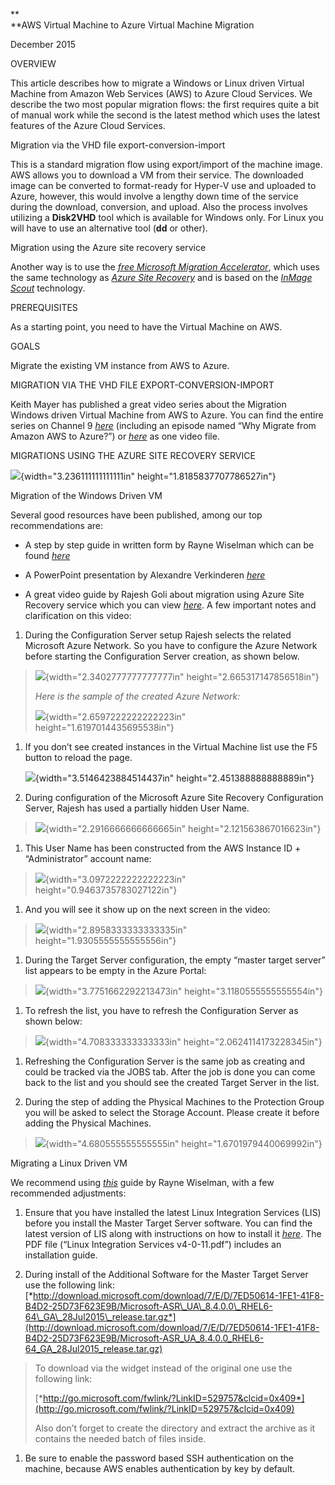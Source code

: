 **\
**AWS Virtual Machine to Azure Virtual Machine Migration

December 2015

OVERVIEW

This article describes how to migrate a Windows or Linux driven Virtual
Machine from Amazon Web Services (AWS) to Azure Cloud Services. We
describe the two most popular migration flows: the first requires quite
a bit of manual work while the second is the latest method which uses
the latest features of the Azure Cloud Services.

<span id="h.e2w4a2lg01ys" class="anchor"></span>Migration via the VHD
file export-conversion-import

This is a standard migration flow using export/import of the machine
image. AWS allows you to download a VM from their service. The
downloaded image can be converted to format-ready for Hyper-V use and
uploaded to Azure, however, this would involve a lengthy down time of
the service during the download, conversion, and upload. Also the
process involves utilizing a **Disk2VHD** tool which is available for
Windows only. For Linux you will have to use an alternative tool (**dd**
or other).

<span id="h.9sexun7bmltl" class="anchor"></span>Migration using the
Azure site recovery service

Another way is to use the [*free Microsoft Migration
Accelerator*](https://azure.microsoft.com/en-us/blog/introducing-microsoft-migration-accelerator/),
which uses the same technology as [*Azure Site
Recovery*](https://azure.microsoft.com/en-us/services/site-recovery/)
and is based on the [*InMage
Scout*](http://windowsitpro.com/azure/inmage-scout) technology.

<span id="h.818wt9bahtb8" class="anchor"></span>

PREREQUISITES

As a starting point, you need to have the Virtual Machine on AWS.

<span id="h.u2kzsqyau5hx" class="anchor"></span>GOALS

Migrate the existing VM instance from AWS to Azure.

<span id="h.dlff5qr67o7i" class="anchor"></span>MIGRATION VIA THE VHD
FILE EXPORT-CONVERSION-IMPORT

Keith Mayer has published a great video series about the Migration
Windows driven Virtual Machine from AWS to Azure. You can find the
entire series on Channel 9
[*here*](https://channel9.msdn.com/Series/Migrating-Virtual-Machines-from-Amazon-AWS-to-Microsoft-Azure)
(including an episode named “Why Migrate from Amazon AWS to Azure?”) or
[*here*](https://channel9.msdn.com/Shows/TechNet+Radio/TechNet-Radio-How-to-Migrate-Your-Virtual-Machines-from-Amazon-Web-Services-to-Windows-Azure)
as one video file.

<span id="h.c5rpsdy8g2ak" class="anchor"></span>

MIGRATIONS USING THE AZURE SITE RECOVERY SERVICE

![](media/image1.png){width="3.236111111111111in"
height="1.8185837707786527in"}

<span id="h.qat45t5bjxwh" class="anchor"></span>Migration of the Windows
Driven VM

Several good resources have been published, among our top
recommendations are:

-   A step by step guide in written form by Rayne Wiselman which can be
    found
    [*here*](https://azure.microsoft.com/en-us/documentation/articles/site-recovery-migrate-aws-to-azure/)

-   A PowerPoint presentation by Alexandre Verkinderen
    [*here*](http://www.slideshare.net/alexandreverkinderen/expertslive-azure-site-recovery)

-   A great video guide by Rajesh Goli about migration using Azure Site
    Recovery service which you can view
    [*here*](https://azure.microsoft.com/en-us/blog/seamlessly-migrate-your-application-from-aws-to-azure-in-4-simple-steps/).
    A few important notes and clarification on this video:

1.  During the Configuration Server setup Rajesh selects the related
    Microsoft Azure Network. So you have to configure the Azure Network
    before starting the Configuration Server creation, as shown below.

> ![](media/image2.png){width="2.3402777777777777in"
> height="2.665317147856518in"}
>
> *Here is the sample of the created Azure Network:*
>
> ![](media/image3.png){width="2.6597222222222223in"
> height="1.6197014435695538in"}

1.  If you don’t see created instances in the Virtual Machine list use
    the F5 button to reload the page.

    ![](media/image4.png){width="3.5146423884514437in"
    height="2.451388888888889in"}

2.  During configuration of the Microsoft Azure Site Recovery
    Configuration Server, Rajesh has used a partially hidden User Name.

> ![](media/image5.png){width="2.2916666666666665in"
> height="2.121563867016623in"}

1.  This User Name has been constructed from the AWS Instance ID +
    “Administrator” account name:

> ![](media/image6.png){width="3.0972222222222223in"
> height="0.9463735783027122in"}

1.  And you will see it show up on the next screen in the video:

> ![](media/image7.png){width="2.8958333333333335in"
> height="1.9305555555555556in"}

1.  During the Target Server configuration, the empty “master target
    server” list appears to be empty in the Azure Portal:

> ![](media/image8.png){width="3.7751662292213473in"
> height="3.1180555555555554in"}

1.  To refresh the list, you have to refresh the Configuration Server as
    shown below:

> ![](media/image9.png){width="4.708333333333333in"
> height="2.0624114173228345in"}

1.  Refreshing the Configuration Server is the same job as creating and
    could be tracked via the JOBS tab. After the job is done you can
    come back to the list and you should see the created Target Server
    in the list.

2.  During the step of adding the Physical Machines to the Protection
    Group you will be asked to select the Storage Account. Please create
    it before adding the Physical Machines.

> ![](media/image10.png){width="4.680555555555555in"
> height="1.6701979440069992in"}

<span id="h.1pw2o97vjuy6" class="anchor"></span>Migrating a Linux Driven
VM

We recommend using
[*this*](https://azure.microsoft.com/en-us/documentation/articles/site-recovery-migrate-aws-to-azure/)
guide by Rayne Wiselman, with a few recommended adjustments:

1.  Ensure that you have installed the latest Linux Integration
    Services (LIS) before you install the Master Target Server software.
    You can find the latest version of LIS along with instructions on
    how to install it
    [*here*](https://www.microsoft.com/en-us/download/details.aspx?id=46842).
    The PDF file (“Linux Integration Services v4-0-11.pdf”) includes an
    installation guide.

2.  During install of the Additional Software for the Master Target
    Server use the following link:
    [*http://download.microsoft.com/download/7/E/D/7ED50614-1FE1-41F8-B4D2-25D73F623E9B/Microsoft-ASR\_UA\_8.4.0.0\_RHEL6-64\_GA\_28Jul2015\_release.tar.gz*](http://download.microsoft.com/download/7/E/D/7ED50614-1FE1-41F8-B4D2-25D73F623E9B/Microsoft-ASR_UA_8.4.0.0_RHEL6-64_GA_28Jul2015_release.tar.gz)

> To download via the widget instead of the original one use the
> following link:
>
> [*http://go.microsoft.com/fwlink/?LinkID=529757&clcid=0x409*](http://go.microsoft.com/fwlink/?LinkID=529757&clcid=0x409)
>
> Also don’t forget to create the directory and extract the archive as
> it contains the needed batch of files inside.

1.  Be sure to enable the password based SSH authentication on the
    machine, because AWS enables authentication by key by default.
